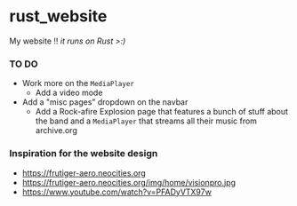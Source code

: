 # rust_website
My website !!
_it runs on Rust >:)_

### TO DO
- Work more on the `MediaPlayer`
    - Add a video mode
- Add a "misc pages" dropdown on the navbar
    - Add a Rock-afire Explosion page that features a bunch of stuff about the band and a `MediaPlayer` that streams all their music from archive.org

### Inspiration for the website design
- https://frutiger-aero.neocities.org
- https://frutiger-aero.neocities.org/img/home/visionpro.jpg
- https://www.youtube.com/watch?v=PFADyVTX97w
